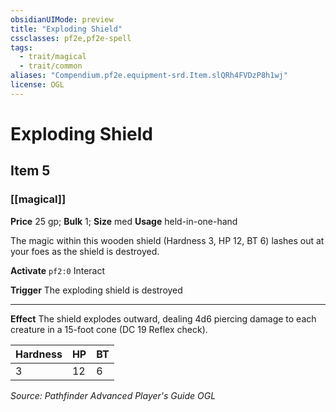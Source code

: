 ```yaml
---
obsidianUIMode: preview
title: "Exploding Shield"
cssclasses: pf2e,pf2e-spell
tags:
  - trait/magical
  - trait/common
aliases: "Compendium.pf2e.equipment-srd.Item.slQRh4FVDzP8h1wj"
license: OGL
---
```

# Exploding Shield
## Item 5
### [[magical]]


**Price** 25 gp; 
**Bulk** 1; **Size** med
**Usage** held-in-one-hand

The magic within this wooden shield (Hardness 3, HP 12, BT 6) lashes out at your foes as the shield is destroyed.

**Activate** `pf2:0` Interact

**Trigger** The exploding shield is destroyed

* * *

**Effect** The shield explodes outward, dealing 4d6 piercing damage to each creature in a 15-foot cone (DC 19 Reflex check).

  

| Hardness | HP | BT |
| --- | --- | --- |
| 3 | 12 | 6 |

*Source: Pathfinder Advanced Player's Guide*
*OGL*